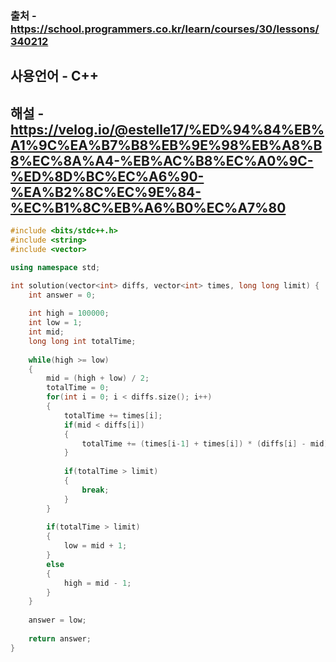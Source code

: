 ### 출처 - https://school.programmers.co.kr/learn/courses/30/lessons/340212
## 사용언어 - C++
## 해설 - https://velog.io/@estelle17/%ED%94%84%EB%A1%9C%EA%B7%B8%EB%9E%98%EB%A8%B8%EC%8A%A4-%EB%AC%B8%EC%A0%9C-%ED%8D%BC%EC%A6%90-%EA%B2%8C%EC%9E%84-%EC%B1%8C%EB%A6%B0%EC%A7%80

```cpp
#include <bits/stdc++.h>
#include <string>
#include <vector>

using namespace std;

int solution(vector<int> diffs, vector<int> times, long long limit) {
    int answer = 0;
    
    int high = 100000;
    int low = 1;
    int mid;
    long long int totalTime;
    
    while(high >= low)
    {
        mid = (high + low) / 2;
        totalTime = 0;
        for(int i = 0; i < diffs.size(); i++)
        {
            totalTime += times[i];
            if(mid < diffs[i])
            {
                totalTime += (times[i-1] + times[i]) * (diffs[i] - mid);
            }
            
            if(totalTime > limit)
            {
                break;
            }
        }
        
        if(totalTime > limit)
        {
            low = mid + 1;
        }
        else
        {
            high = mid - 1;
        }
    }
    
    answer = low;
    
    return answer;
}
```